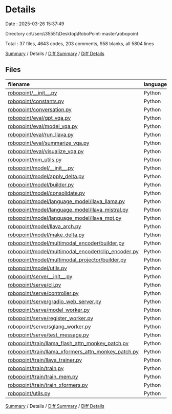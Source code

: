 # Details

Date : 2025-03-26 15:37:49

Directory c:\\Users\\35551\\Desktop\\RoboPoint-master\\robopoint

Total : 37 files,  4643 codes, 203 comments, 958 blanks, all 5804 lines

[Summary](results.md) / Details / [Diff Summary](diff.md) / [Diff Details](diff-details.md)

## Files
| filename | language | code | comment | blank | total |
| :--- | :--- | ---: | ---: | ---: | ---: |
| [robopoint/\_\_init\_\_.py](/robopoint/__init__.py) | Python | 1 | 0 | 1 | 2 |
| [robopoint/constants.py](/robopoint/constants.py) | Python | 10 | 1 | 3 | 14 |
| [robopoint/conversation.py](/robopoint/conversation.py) | Python | 371 | 4 | 35 | 410 |
| [robopoint/eval/gpt\_vqa.py](/robopoint/eval/gpt_vqa.py) | Python | 83 | 1 | 8 | 92 |
| [robopoint/eval/model\_vqa.py](/robopoint/eval/model_vqa.py) | Python | 85 | 2 | 18 | 105 |
| [robopoint/eval/run\_llava.py](/robopoint/eval/run_llava.py) | Python | 119 | 1 | 24 | 144 |
| [robopoint/eval/summarize\_vqa.py](/robopoint/eval/summarize_vqa.py) | Python | 63 | 0 | 7 | 70 |
| [robopoint/eval/visualize\_vqa.py](/robopoint/eval/visualize_vqa.py) | Python | 116 | 0 | 9 | 125 |
| [robopoint/mm\_utils.py](/robopoint/mm_utils.py) | Python | 196 | 1 | 51 | 248 |
| [robopoint/model/\_\_init\_\_.py](/robopoint/model/__init__.py) | Python | 6 | 0 | 1 | 7 |
| [robopoint/model/apply\_delta.py](/robopoint/model/apply_delta.py) | Python | 38 | 0 | 11 | 49 |
| [robopoint/model/builder.py](/robopoint/model/builder.py) | Python | 110 | 15 | 17 | 142 |
| [robopoint/model/consolidate.py](/robopoint/model/consolidate.py) | Python | 22 | 0 | 8 | 30 |
| [robopoint/model/language\_model/llava\_llama.py](/robopoint/model/language_model/llava_llama.py) | Python | 126 | 14 | 25 | 165 |
| [robopoint/model/language\_model/llava\_mistral.py](/robopoint/model/language_model/llava_mistral.py) | Python | 119 | 14 | 26 | 159 |
| [robopoint/model/language\_model/llava\_mpt.py](/robopoint/model/language_model/llava_mpt.py) | Python | 60 | 14 | 24 | 98 |
| [robopoint/model/llava\_arch.py](/robopoint/model/llava_arch.py) | Python | 286 | 22 | 61 | 369 |
| [robopoint/model/make\_delta.py](/robopoint/model/make_delta.py) | Python | 43 | 0 | 10 | 53 |
| [robopoint/model/multimodal\_encoder/builder.py](/robopoint/model/multimodal_encoder/builder.py) | Python | 12 | 0 | 4 | 16 |
| [robopoint/model/multimodal\_encoder/clip\_encoder.py](/robopoint/model/multimodal_encoder/clip_encoder.py) | Python | 113 | 1 | 34 | 148 |
| [robopoint/model/multimodal\_projector/builder.py](/robopoint/model/multimodal_projector/builder.py) | Python | 38 | 0 | 14 | 52 |
| [robopoint/model/utils.py](/robopoint/model/utils.py) | Python | 18 | 0 | 3 | 21 |
| [robopoint/serve/\_\_init\_\_.py](/robopoint/serve/__init__.py) | Python | 0 | 0 | 1 | 1 |
| [robopoint/serve/cli.py](/robopoint/serve/cli.py) | Python | 101 | 3 | 23 | 127 |
| [robopoint/serve/controller.py](/robopoint/serve/controller.py) | Python | 234 | 4 | 61 | 299 |
| [robopoint/serve/gradio\_web\_server.py](/robopoint/serve/gradio_web_server.py) | Python | 461 | 32 | 93 | 586 |
| [robopoint/serve/model\_worker.py](/robopoint/serve/model_worker.py) | Python | 239 | 1 | 48 | 288 |
| [robopoint/serve/register\_worker.py](/robopoint/serve/register_worker.py) | Python | 21 | 0 | 6 | 27 |
| [robopoint/serve/sglang\_worker.py](/robopoint/serve/sglang_worker.py) | Python | 193 | 7 | 45 | 245 |
| [robopoint/serve/test\_message.py](/robopoint/serve/test_message.py) | Python | 50 | 0 | 13 | 63 |
| [robopoint/train/llama\_flash\_attn\_monkey\_patch.py](/robopoint/train/llama_flash_attn_monkey_patch.py) | Python | 90 | 6 | 20 | 116 |
| [robopoint/train/llama\_xformers\_attn\_monkey\_patch.py](/robopoint/train/llama_xformers_attn_monkey_patch.py) | Python | 101 | 9 | 20 | 130 |
| [robopoint/train/llava\_trainer.py](/robopoint/train/llava_trainer.py) | Python | 205 | 4 | 47 | 256 |
| [robopoint/train/train.py](/robopoint/train/train.py) | Python | 812 | 36 | 153 | 1,001 |
| [robopoint/train/train\_mem.py](/robopoint/train/train_mem.py) | Python | 3 | 0 | 2 | 5 |
| [robopoint/train/train\_xformers.py](/robopoint/train/train_xformers.py) | Python | 7 | 2 | 5 | 14 |
| [robopoint/utils.py](/robopoint/utils.py) | Python | 91 | 9 | 27 | 127 |

[Summary](results.md) / Details / [Diff Summary](diff.md) / [Diff Details](diff-details.md)